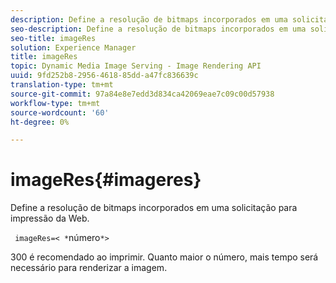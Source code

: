 ```yaml
---
description: Define a resolução de bitmaps incorporados em uma solicitação para impressão da Web.
seo-description: Define a resolução de bitmaps incorporados em uma solicitação para impressão da Web.
seo-title: imageRes
solution: Experience Manager
title: imageRes
topic: Dynamic Media Image Serving - Image Rendering API
uuid: 9fd252b8-2956-4618-85dd-a47fc836639c
translation-type: tm+mt
source-git-commit: 97a84e8e7edd3d834ca42069eae7c09c00d57938
workflow-type: tm+mt
source-wordcount: '60'
ht-degree: 0%

---
```



# imageRes{#imageres}

Define a resolução de bitmaps incorporados em uma solicitação para impressão da Web.

` imageRes=< *`número`*>`

300 é recomendado ao imprimir. Quanto maior o número, mais tempo será necessário para renderizar a imagem.
